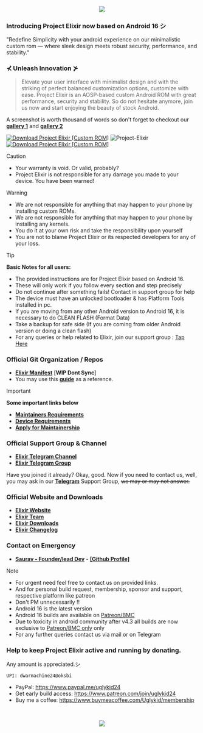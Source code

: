 <p align="center">
  <img src="https://github.com/Project-Elixir/docs/blob/bkl/res/elixir-a16banner.png" />
</p

<br>   

### Introducing Project Elixir now based on Android 16 シ

<p>"Redefine Simplicity with your android experience on our minimalistic custom rom — where sleek design meets robust security, performance, and stability."</p>

### ⊀ Unleash Innovation ⊁

> Elevate your user interface with minimalist design and with the striking of perfect balanced customization options, customize with ease. Project Elixir is an AOSP-based custom Android ROM with great performance, security and stability. So do not hesitate anymore, join us now and start enjoying the beauty of stock Android. 

A screenshot is worth thousand of words so don't forget to checkout our [**gallery 1**](https://projectelixiros.com/gallery) and [**gallery 2**](https://www.buymeacoffee.com/uglykid/gallery)

[![Download Project Elixir [Custom ROM]](https://img.shields.io/sourceforge/dm/project-elixir.svg)](https://projectelixiros.com/download) <img src="https://komarev.com/ghpvc/?username=Project-Elixir&style=flat-square" alt="Project-Elixir" />  [![Download Project Elixir [Custom ROM]](https://img.shields.io/sourceforge/dt/project-elixir.svg)](https://projectelixiros.com/download) 

> [!CAUTION]
> - Your warranty is void. Or valid, probably?
> - Project Elixir is not responsible for any damage you made to your device. You have been warned!

> [!Warning]
> * We are not responsible for anything that may happen to your phone by installing custom ROMs.
> * We are not responsible for anything that may happen to your phone by installing any kernels.
> * You do it at your own risk and take the responsibility upon yourself
> * You are not to blame Project Elixir or its respected developers for any of your loss.

> [!Tip]
> **Basic Notes for all users:**  
> * The provided instructions are for Project Elixir based on Android 16.
> * These will only work if you follow every section and step precisely
> * Do not continue after something fails! Contact in support group for help
> * The device must have an unlocked bootloader & has Platform Tools installed in pc.
> * If you are moving from any other Android version to Android 16, it is necessary to do CLEAN FLASH (Format Data)
> * Take a backup for safe side (If you are coming from older Android version or doing a clean flash)
> * For any queries or help related to Elixir, join our support group : [Tap Here](https://telegram.me/Elixir_Discussion)  

### Official Git Organization / Repos
* [**Elixir Manifest**](https://github.com/Project-Elixir/manifest) [**WIP Dont Sync**]
* You may use this [**guide**](https://github.com/Project-Elixir/docs/blob/bkl/maintainers_guide.md) as a reference.

> [!Important]
> **Some important links below**
> * [**Maintainers Requirements**](https://projectelixiros.com/documentation)
> * [**Device Requirements**](https://projectelixiros.com/documentation)
> * [**Apply for Maintainership**](https://docs.google.com/forms/d/1eme8i0nXFNpv2fEfbskoANIwLUGy4KcYXssluWv6obE)

### Official Support Group & Channel
 * [**Elixir Telegram Channel**](https://telegram.me/Elixir_Updates)
 * [**Elixir Telegram Group**](https://telegram.me/Elixir_Discussion)

Have you joined it already? Okay, good. Now if you need to contact us, well, you may ask in our [**Telegram**](https://telegram.me/Elixir_Discussion) Support Group, ~~we may or may not answer.~~
 
 ### Official Website and Downloads
 * [**Elixir Website**](https://projectelixiros.com/)
 * [**Elixir Team**](https://projectelixiros.com/team)
 * [**Elixir Downloads**](https://projectelixiros.com/download)
 * [**Elixir Changelog**](https://projectelixiros.com/changelog)

### Contact on Emergency
* [**Saurav - Founder/lead Dev**](https://telegram.me/ugly_kid_af) - [**[Github Profile]**](https://github.com/ugly-kid-af)

> [!Note] 
> * For urgent need feel free to contact us on provided links.
> * And for personal build request, membership, sponsor and support, respective platform like patreon
> * Don't PM unnecessarily !!
> * Android 16 is the latest version
> * Android 16 builds are available on [Patreon/BMC](https://www.patreon.com/uglykid24)
> * Due to toxicity in android community after v4.3 all builds are now exclusive to [Patreon/BMC only](https://www.patreon.com/uglykid24) only
> * For any further queries contact us via mail or on Telegram

### Help to keep Project Elixir active and running by donating. 
Any amount is appreciated.シ

```
UPI: dwarmachine24@oksbi
```
- PayPal: https://www.paypal.me/uglykid24
- Get early build access: https://www.patreon.com/join/uglykid24
- Buy me a coffee: https://www.buymeacoffee.com/Uglykid/membership    

<br>

<p align="center">
  <img src="https://github.com/Project-Elixir/docs/blob/bkl/res/elixir-copyright.png" />
</p
